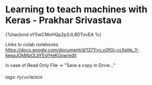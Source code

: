 # Learning to teach machines with Keras - Prakhar Srivastava

{%hackmd oY5wCMoHQp2p3JLBDTxvEA %}


Links to colab notebooks
https://docs.google.com/document/d/137Yvy_o0fGi-ccXphk_Y-keeaJOkMpOLbYEsfHeKGsw/edit

in case of Read Only
File -> "Save a copy in Drive..."

###### tags: `PyConTW2019`

